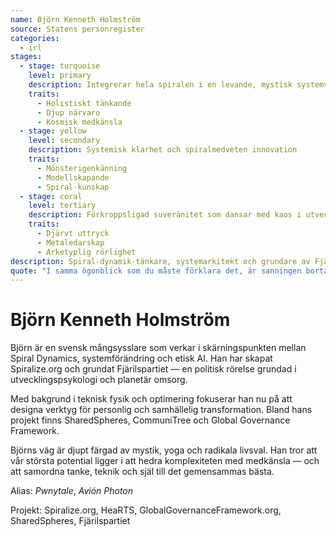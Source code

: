 ```yaml
---
name: Björn Kenneth Holmström
source: Statens personregister
categories:
  - irl
stages:
  - stage: turquoise
    level: primary
    description: Integrerar hela spiralen i en levande, mystisk systemvision
    traits:
      - Holistiskt tänkande
      - Djup närvaro
      - Kosmisk medkänsla
  - stage: yellow
    level: secondary
    description: Systemisk klarhet och spiralmedveten innovation
    traits:
      - Mönsterigenkänning
      - Modellskapande
      - Spiral-kunskap
  - stage: coral
    level: tertiary
    description: Förkroppsligad suveränitet som dansar med kaos i utvecklingens tjänst
    traits:
      - Djärvt uttryck
      - Metaledarskap
      - Arketyplig rörlighet
description: Spiral-dynamik-tänkare, systemarkitekt och grundare av Fjärilspartiet. Bygger broar mellan holistisk insikt, tillämpad teknik och kreativ handling.
quote: "I samma ögonblick som du måste förklara det, är sanningen borta"
---
```


# Björn Kenneth Holmström

Björn är en svensk mångsysslare som verkar i skärningspunkten mellan Spiral Dynamics, systemförändring och etisk AI. Han har skapat Spiralize.org och grundat Fjärilspartiet — en politisk rörelse grundad i utvecklingspsykologi och planetär omsorg.

Med bakgrund i teknisk fysik och optimering fokuserar han nu på att designa verktyg för personlig och samhällelig transformation. Bland hans projekt finns SharedSpheres, CommuniTree och Global Governance Framework.

Björns väg är djupt färgad av mystik, yoga och radikala livsval. Han tror att vår största potential ligger i att hedra komplexiteten med medkänsla — och att samordna tanke, teknik och själ till det gemensammas bästa.

Alias: *Pwnytale*, *Avión Photon*

Projekt: Spiralize.org, HeaRTS, GlobalGovernanceFramework.org, SharedSpheres, Fjärilspartiet

